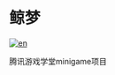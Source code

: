 # 鲸梦
 [![en](https://img.shields.io/badge/lang-en-red.svg)](https://github.com/RuYi-NG/0yuango/blob/main/README-en.md)
 
 腾讯游戏学堂minigame项目
 

